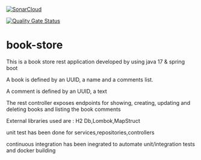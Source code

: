 [![SonarCloud](https://sonarcloud.io/images/project_badges/sonarcloud-white.svg)](https://sonarcloud.io/summary/new_code?id=book_store_spring)

[![Quality Gate Status](https://sonarcloud.io/api/project_badges/measure?project=book_store_spring&metric=alert_status)](https://sonarcloud.io/summary/new_code?id=book_store_spring)

# book-store

This is a book store rest application developed by using java 17 & spring boot

A book is defined by an UUID, a name and a comments list.

A comment is defined by an UUID, a text

The rest controller exposes endpoints for showing, creating, updating and deleting books and  listing the book comments

External libraries used are : H2 Db,Lombok,MapStruct

unit test has been done for services,repositories,controllers

continuous integration has been inegrated to automate unit/integration tests and docker building
 

